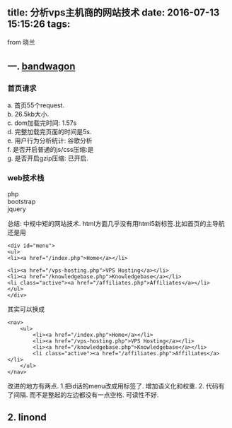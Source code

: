 title: 分析vps主机商的网站技术
date: 2016-07-13 15:15:26
tags:
---
from 晓兰
## 一. [bandwagon](http://bandwagonhost.com/index.php)
### 首页请求
a. 首页55个request.<br>
b. 26.5kb大小.<br>
c. dom加载完时间: 1.57s <br>
d. 完整加载完页面的时间是5s.<br>
e. 用户行为分析统计: 谷歌分析<br>
f. 是否开启普通的js/css压缩:是<br>
g. 是否开启gzip压缩: 已开启.
### web技术栈
php<br>
bootstrap<br>
jquery<br>

总结: 中规中矩的网站技术.
html方面几乎没有用html5新标签.比如首页的主导航还是用
```
<div id="menu">
<ul>
<li><a href="/index.php">Home</a></li>
 
<li><a href="/vps-hosting.php">VPS Hosting</a></li>
<li><a href="/knowledgebase.php">Knowledgebase</a></li>
<li class="active"><a href="/affiliates.php">Affiliates</a></li>
</ul>
</div>
```
其实可以换成
```
<nav>
	<ul>
		<li><a href="/index.php">Home</a></li>
		<li><a href="/vps-hosting.php">VPS Hosting</a></li>
		<li><a href="/knowledgebase.php">Knowledgebase</a></li>
		<li class="active"><a href="/affiliates.php">Affiliates</a></li>
	</ul>
</nav>
```
改进的地方有两点.
1.把id话的menu改成用标签了. 增加语义化和权重.
2. 代码有了间隔. 而不是整起的左边都没有一点空格. 可读性不好.
## 2. linond